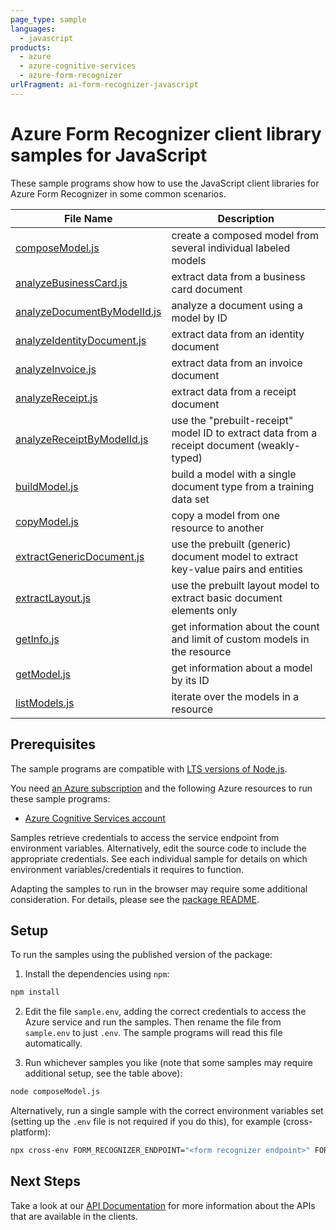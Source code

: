 ```yaml
---
page_type: sample
languages:
  - javascript
products:
  - azure
  - azure-cognitive-services
  - azure-form-recognizer
urlFragment: ai-form-recognizer-javascript
---
```


# Azure Form Recognizer client library samples for JavaScript

These sample programs show how to use the JavaScript client libraries for Azure Form Recognizer in some common scenarios.

| **File Name**                                           | **Description**                                                                            |
| ------------------------------------------------------- | ------------------------------------------------------------------------------------------ |
| [composeModel.js][composemodel]                         | create a composed model from several individual labeled models                             |
| [analyzeBusinessCard.js][analyzebusinesscard]           | extract data from a business card document                                                 |
| [analyzeDocumentByModelId.js][analyzedocumentbymodelid] | analyze a document using a model by ID                                                     |
| [analyzeIdentityDocument.js][analyzeidentitydocument]   | extract data from an identity document                                                     |
| [analyzeInvoice.js][analyzeinvoice]                     | extract data from an invoice document                                                      |
| [analyzeReceipt.js][analyzereceipt]                     | extract data from a receipt document                                                       |
| [analyzeReceiptByModelId.js][analyzereceiptbymodelid]   | use the "prebuilt-receipt" model ID to extract data from a receipt document (weakly-typed) |
| [buildModel.js][buildmodel]                             | build a model with a single document type from a training data set                         |
| [copyModel.js][copymodel]                               | copy a model from one resource to another                                                  |
| [extractGenericDocument.js][extractgenericdocument]     | use the prebuilt (generic) document model to extract key-value pairs and entities          |
| [extractLayout.js][extractlayout]                       | use the prebuilt layout model to extract basic document elements only                      |
| [getInfo.js][getinfo]                                   | get information about the count and limit of custom models in the resource                 |
| [getModel.js][getmodel]                                 | get information about a model by its ID                                                    |
| [listModels.js][listmodels]                             | iterate over the models in a resource                                                      |

## Prerequisites

The sample programs are compatible with [LTS versions of Node.js](https://nodejs.org/about/releases/).

You need [an Azure subscription][freesub] and the following Azure resources to run these sample programs:

- [Azure Cognitive Services account][createinstance_azurecognitiveservicesaccount]

Samples retrieve credentials to access the service endpoint from environment variables. Alternatively, edit the source code to include the appropriate credentials. See each individual sample for details on which environment variables/credentials it requires to function.

Adapting the samples to run in the browser may require some additional consideration. For details, please see the [package README][package].

## Setup

To run the samples using the published version of the package:

1. Install the dependencies using `npm`:

```bash
npm install
```

2. Edit the file `sample.env`, adding the correct credentials to access the Azure service and run the samples. Then rename the file from `sample.env` to just `.env`. The sample programs will read this file automatically.

3. Run whichever samples you like (note that some samples may require additional setup, see the table above):

```bash
node composeModel.js
```

Alternatively, run a single sample with the correct environment variables set (setting up the `.env` file is not required if you do this), for example (cross-platform):

```bash
npx cross-env FORM_RECOGNIZER_ENDPOINT="<form recognizer endpoint>" FORM_RECOGNIZER_API_KEY="<form recognizer api key>" PURCHASE_ORDER_SUPPLIES_SAS_URL="<purchase order supplies sas url>" PURCHASE_ORDER_EQUIPMENT_SAS_URL="<purchase order equipment sas url>" PURCHASE_ORDER_FURNITURE_SAS_URL="<purchase order furniture sas url>" PURCHASE_ORDER_CLEANING_SUPPLIES_SAS_URL="<purchase order cleaning supplies sas url>" node composeModel.js
```

## Next Steps

Take a look at our [API Documentation][apiref] for more information about the APIs that are available in the clients.

[composemodel]: https://github.com/Azure/azure-sdk-for-js/blob/main/sdk/formrecognizer/ai-form-recognizer/samples/v4/javascript/composeModel.js
[analyzebusinesscard]: https://github.com/Azure/azure-sdk-for-js/blob/main/sdk/formrecognizer/ai-form-recognizer/samples/v4/javascript/analyzeBusinessCard.js
[analyzedocumentbymodelid]: https://github.com/Azure/azure-sdk-for-js/blob/main/sdk/formrecognizer/ai-form-recognizer/samples/v4/javascript/analyzeDocumentByModelId.js
[analyzeidentitydocument]: https://github.com/Azure/azure-sdk-for-js/blob/main/sdk/formrecognizer/ai-form-recognizer/samples/v4/javascript/analyzeIdentityDocument.js
[analyzeinvoice]: https://github.com/Azure/azure-sdk-for-js/blob/main/sdk/formrecognizer/ai-form-recognizer/samples/v4/javascript/analyzeInvoice.js
[analyzereceipt]: https://github.com/Azure/azure-sdk-for-js/blob/main/sdk/formrecognizer/ai-form-recognizer/samples/v4/javascript/analyzeReceipt.js
[analyzereceiptbymodelid]: https://github.com/Azure/azure-sdk-for-js/blob/main/sdk/formrecognizer/ai-form-recognizer/samples/v4/javascript/analyzeReceiptByModelId.js
[buildmodel]: https://github.com/Azure/azure-sdk-for-js/blob/main/sdk/formrecognizer/ai-form-recognizer/samples/v4/javascript/buildModel.js
[copymodel]: https://github.com/Azure/azure-sdk-for-js/blob/main/sdk/formrecognizer/ai-form-recognizer/samples/v4/javascript/copyModel.js
[extractgenericdocument]: https://github.com/Azure/azure-sdk-for-js/blob/main/sdk/formrecognizer/ai-form-recognizer/samples/v4/javascript/extractGenericDocument.js
[extractlayout]: https://github.com/Azure/azure-sdk-for-js/blob/main/sdk/formrecognizer/ai-form-recognizer/samples/v4/javascript/extractLayout.js
[getinfo]: https://github.com/Azure/azure-sdk-for-js/blob/main/sdk/formrecognizer/ai-form-recognizer/samples/v4/javascript/getInfo.js
[getmodel]: https://github.com/Azure/azure-sdk-for-js/blob/main/sdk/formrecognizer/ai-form-recognizer/samples/v4/javascript/getModel.js
[listmodels]: https://github.com/Azure/azure-sdk-for-js/blob/main/sdk/formrecognizer/ai-form-recognizer/samples/v4/javascript/listModels.js
[apiref]: https://docs.microsoft.com/javascript/api/@azure/ai-form-recognizer
[freesub]: https://azure.microsoft.com/free/
[createinstance_azurecognitiveservicesaccount]: https://docs.microsoft.com/azure/cognitive-services/cognitive-services-apis-create-account
[package]: https://github.com/Azure/azure-sdk-for-js/tree/main/sdk/formrecognizer/ai-form-recognizer/README.md
